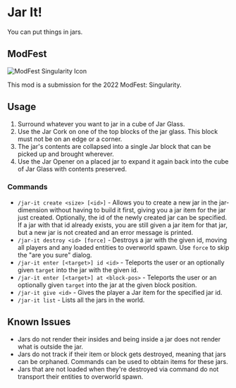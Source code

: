 # Jar It!

You can put things in jars.

## ModFest

![ModFest Singularity Icon](https://cdn.discordapp.com/attachments/1008539448016916717/1011047045735395448/ModFest_Singularity_Banner.png)

This mod is a submission for the 2022 ModFest: Singularity.

## Usage

1. Surround whatever you want to jar in a cube of Jar Glass.
2. Use the Jar Cork on one of the top blocks of the jar glass. This block must not be on an edge or a corner.
3. The jar's contents are collapsed into a single Jar block that can be picked up and brought wherever.
4. Use the Jar Opener on a placed jar to expand it again back into the cube of Jar Glass with contents preserved.

### Commands

* `/jar-it create <size> [<id>]` - Allows you to create a new jar in the jar-dimension without having to build it
  first, giving you a jar item for the jar just created. Optionally, the id of the newly created jar can be
  specified. If a jar with that id already exists, you are still given a jar item for that jar, but a new jar is not
  created and an error message is printed.
* `/jar-it destroy <id> [force]` - Destroys a jar with the given id, moving all players and any loaded entities to
  overworld spawn. Use `force` to skip the "are you sure" dialog.
* `/jar-it enter [<target>] id <id>` - Teleports the user or an optionally given `target` into the jar with the
  given id.
* `/jar-it enter [<target>] at <block-pos>` - Teleports the user or an optionally given `target` into the jar at the
  given block position.
* `/jar-it give <id>` - Gives the player a Jar item for the specified jar id.
* `/jar-it list` - Lists all the jars in the world.

## Known Issues

* Jars do not render their insides and being inside a jar does not render what is outside the jar.
* Jars do not track if their item or block gets destroyed, meaning that jars can be orphaned. Commands can be used to
  obtain items for these jars.
* Jars that are not loaded when they're destroyed via command do not transport their entities to overworld spawn.
